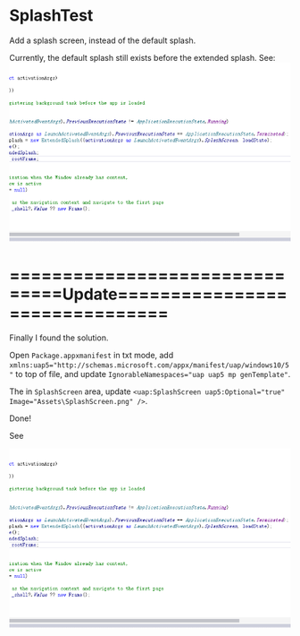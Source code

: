 # SplashTest
Add a splash screen, instead of the default splash.

Currently, the default splash still exists before the extended splash.
See:
![](https://github.com/hupo376787/SplashTest/blob/master/000.gif)

# ===============================Update===============================

Finally I found the solution.

Open `Package.appxmanifest` in txt mode, add `xmlns:uap5="http://schemas.microsoft.com/appx/manifest/uap/windows10/5"` to top of file, and update `IgnorableNamespaces="uap uap5 mp genTemplate"`.

The in `SplashScreen` area, update `<uap:SplashScreen uap5:Optional="true" Image="Assets\SplashScreen.png" />`.

Done!

See

![](https://github.com/hupo376787/SplashTest/blob/master/000.gif)
